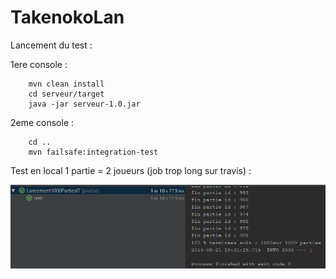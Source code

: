 # TakenokoLan

Lancement du test :

1ere console :

        mvn clean install
        cd serveur/target
        java -jar serveur-1.0.jar
        
2eme console :

        cd ..
        mvn failsafe:integration-test
        
        
Test en local 1 partie = 2 joueurs (job trop long sur travis) :

![routes](doc/Test1000Parties.PNG)

        
